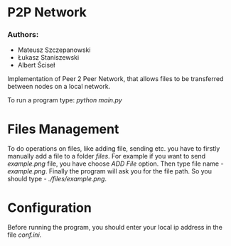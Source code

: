 # P2P Network
### Authors:
* Mateusz Szczepanowski
* Łukasz Staniszewski
* Albert Ściseł

Implementation of Peer 2 Peer Network, that allows files to be transferred between nodes on a local network.

To run a program type: *python main.py*

# Files Management
To do operations on files, like adding file, sending etc. you have to firstly manually add a file to a folder *files*.
For example if you want to send *example.png* file, you have choose *ADD File* option. Then type file name - *example.png*. 
Finally the program will ask you for the file path. So you should type - *./files/example.png*.

# Configuration
Before running the program, you should enter your local ip address in the file *conf.ini*.

